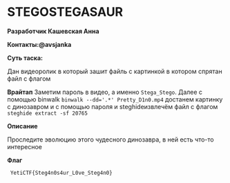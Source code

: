 # STEGOSTEGASAUR
**Разработчик Кашевская Анна**
  
**Контакты:@avsjanka**
  
**Суть таска:**

Дан видеоролик в который зашит файль с картинкой в котором спрятан файл с флагом

**Врайтап**
Заметим пароль в видео, а именно ```Stega_Stego```. Далее с помощью binwalk ```binwalk --dd='.*' Pretty_D1n0.mp4``` достанем картинку с динозавром и с помощью пароля и steghideизвлечём  файл с флагом ```steghide extract -sf 20765```


**Описание**

Проследите эволюцию этого чудесного динозавра, в ней есть что-то интересное

**Флаг**

```  YetiCTF{Steg4n0s4ur_L0ve_Steg4n0}  ```
